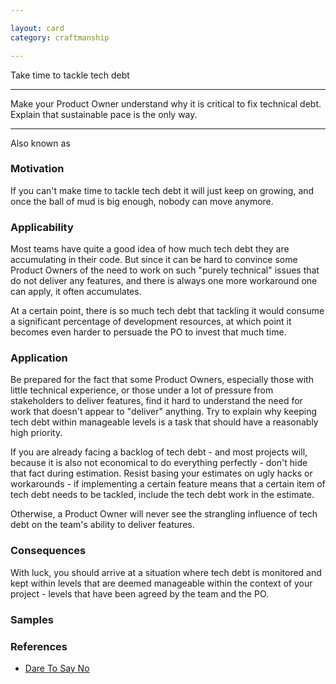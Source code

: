 ```yaml
---

layout: card
category: craftmanship

---
```


Take time to tackle tech debt

---

Make your Product Owner understand why it is critical to fix technical debt. Explain that sustainable pace is the only way.

---

Also known as

### Motivation

If you can't make time to tackle tech debt it will just keep on growing, and once the ball of mud is big enough, nobody can move anymore.

### Applicability

Most teams have quite a good idea of how much tech debt they are accumulating in their code. But since it can be hard to convince some Product Owners of the need to work on such "purely technical" issues that do not deliver any features, and there is always one more workaround one can apply, it often accumulates.

At a certain point, there is so much tech debt that tackling it would consume a significant percentage of development resources, at which point it becomes even harder to persuade the PO to invest that much time.

### Application

Be prepared for the fact that some Product Owners, especially those with little technical experience, or those under a lot of pressure from stakeholders to deliver features, find it hard to understand the need for work that doesn't appear to "deliver" anything. Try to explain why keeping tech debt within manageable levels is a task that should have a reasonably high priority.

If you are already facing a backlog of tech debt - and most projects will, because it is also not economical to do everything perfectly - don't hide that fact during estimation. Resist basing your estimates on ugly hacks or workarounds - if implementing a certain feature means that a certain item of tech debt needs to be tackled, include the tech debt work in the estimate.

Otherwise, a Product Owner will never see the strangling influence of tech debt on the team's ability to deliver features.

### Consequences

With luck, you should arrive at a situation where tech debt is monitored and kept within levels that are deemed manageable within the context of your project - levels that have been agreed by the team and the PO.

### Samples

### References

* [Dare To Say No](dare-to-say-no)



